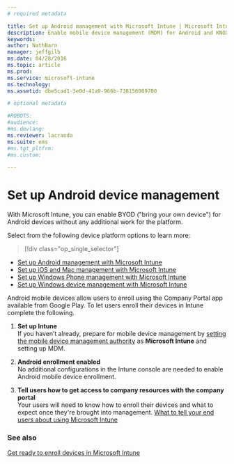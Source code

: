 ```yaml
---
# required metadata

title: Set up Android management with Microsoft Intune | Microsoft Intune
description: Enable mobile device management (MDM) for Android and KNOX devices with Microsoft Intune.
keywords:
author: NathBarn
manager: jeffgilb
ms.date: 04/28/2016
ms.topic: article
ms.prod:
ms.service: microsoft-intune
ms.technology:
ms.assetid: dbe5cad1-3e0d-41a9-966b-738156089700

# optional metadata

#ROBOTS:
#audience:
#ms.devlang:
ms.reviewer: lacranda
ms.suite: ems
#ms.tgt_pltfrm:
#ms.custom:

---
```


# Set up Android device management
With Microsoft Intune, you can enable BYOD ("bring your own device") for Android devices without any additional work for the platform.

Select from the following device platform options to learn more:

> [!div class="op_single_selector"]
- [Set up Android management with Microsoft Intune](set-up-android-management-with-microsoft-intune.md)
- [Set up iOS and Mac management with Microsoft Intune](set-up-ios-and-mac-management-with-microsoft-intune.md)
- [Set up Windows Phone management with Microsoft Intune](set-up-windows-phone-management-with-microsoft-intune.md)
- [Set up Windows device management with Microsoft Intune](set-up-windows-device-management-with-microsoft-intune.md)

Android mobile devices allow users to enroll using the Company Portal app available from Google Play. To let users enroll their devices in Intune complete the following.

1.  **Set up Intune**<br>
    If you haven’t already, prepare for mobile device management by  [setting the mobile device management authority](get-ready-to-enroll-devices-in-microsoft-intune.md#set-mobile-device-management-authority) as **Microsoft Intune** and setting up MDM.

2.  **Android enrollment enabled**<br>
    No additional configurations in the Intune console are needed to enable Android mobile device enrollment.

3.  **Tell users how to get access to company resources with the company portal**<br>
    Your users will need to know how to enroll their devices and what to expect once they're brought into management. [What to tell your end users about using Microsoft Intune](what-to-tell-your-end-users-about-using-microsoft-intune.md)

### See also
[Get ready to enroll devices in Microsoft Intune](get-ready-to-enroll-devices-in-microsoft-intune.md)
